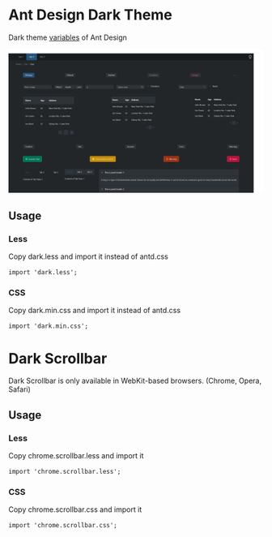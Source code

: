 # Ant Design Dark Theme

Dark theme [variables](https://github.com/ant-design/ant-design/blob/master/components/style/themes/default.less) of Ant Design

![](https://raw.githubusercontent.com/Kuechlin/ant-dark-theme/master/AntDarkTheme.PNG)

## Usage
### Less
Copy dark.less and import it instead of antd.css

    import 'dark.less';

### CSS
Copy dark.min.css and import it instead of antd.css

    import 'dark.min.css';

# Dark Scrollbar
Dark Scrollbar is only available in WebKit-based browsers. (Chrome, Opera, Safari)
## Usage
### Less
Copy chrome.scrollbar.less and import it

    import 'chrome.scrollbar.less';

### CSS
Copy chrome.scrollbar.css and import it

    import 'chrome.scrollbar.css';